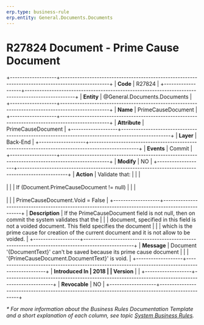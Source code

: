 ```yaml
---
erp.type: business-rule
erp.entity: General.Documents.Documents
---
```


# R27824 Document - Prime Cause Document
+-------------------+--------------------------------------------------------------------------------------------------+
| **Code**          | R27824                                                                                           |
+-------------------+--------------------------------------------------------------------------------------------------+
| **Entity**        | @General.Documents.Documents                                                                     |
+-------------------+--------------------------------------------------------------------------------------------------+
| **Name**          | PrimeCauseDocument                                                                               |
+-------------------+--------------------------------------------------------------------------------------------------+
| **Attribute**     | PrimeCauseDocument                                                                               |
+-------------------+--------------------------------------------------------------------------------------------------+
| **Layer**         | Back-End                                                                                         |
+-------------------+--------------------------------------------------------------------------------------------------+
| **Events**        | Commit                                                                                           |
+-------------------+--------------------------------------------------------------------------------------------------+
| **Modify**        | NO                                                                                               |
+-------------------+--------------------------------------------------------------------------------------------------+
| **Action**        | Validate that:                                                                                   |
|                   | <br/><br/>                                                                                       |
|                   | If (Document.PrimeCauseDocument != null)                                                         |
|                   | <br/><br/>                                                                                       |
|                   | PrimeCauseDocument.Void = False                                                                  |
+-------------------+--------------------------------------------------------------------------------------------------+
| **Description**   | If the PrimeCauseDocument field is not null, then on commit the system validates that the        |
|                   | document, specified in this field is not a voided document. This field specifies the document    |
|                   | which is the prime cause for creation of the current document and it is not allow to be voided.  |
+-------------------+--------------------------------------------------------------------------------------------------+
| **Message**       | Document \'{DocumentText}\' can\'t be saved because its prime cause document                     |
|                   | \'{PrimeCauseDocument.DocumentText}\' is void.                                                   |
+-------------------+--------------------------------------------------------------------------------------------------+
| **Introduced In   | 2018                                                                                             |
| Version**         |                                                                                                  |
+-------------------+--------------------------------------------------------------------------------------------------+
| **Revocable**     | NO                                                                                               |
+-------------------+--------------------------------------------------------------------------------------------------+

*\* For more information about the Business Rules Documentation Template and a short explanation of each column, see
topic [System Business Rules](../templates/template-description-system-business-rules.md).*
